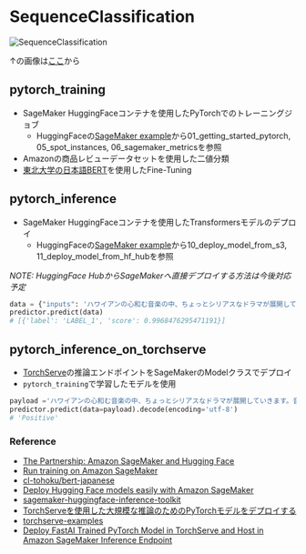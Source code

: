 # SequenceClassification

![SequenceClassification](https://user-images.githubusercontent.com/40932835/122213598-14b1e400-cee4-11eb-8733-73f1ae579f84.png)

↑の画像は[ここ](https://d2l.ai/chapter_natural-language-processing-applications/finetuning-bert.html)から

## pytorch_training
- SageMaker HuggingFaceコンテナを使用したPyTorchでのトレーニングジョブ
  - HuggingFaceの[SageMaker example](https://github.com/huggingface/notebooks/tree/master/sagemaker)から01_getting_started_pytorch, 05_spot_instances, 06_sagemaker_metricsを参照
- Amazonの商品レビューデータセットを使用した二値分類
- [東北大学の日本語BERT](https://github.com/cl-tohoku/bert-japanese)を使用したFine-Tuning

## pytorch_inference
- SageMaker HuggingFaceコンテナを使用したTransformersモデルのデプロイ
  - HuggingFaceの[SageMaker example](https://github.com/huggingface/notebooks/tree/master/sagemaker)から10_deploy_model_from_s3, 11_deploy_model_from_hf_hubを参照

_NOTE: HuggingFace HubからSageMakerへ直接デプロイする方法は今後対応予定_

```python
data = {"inputs": 'ハワイアンの心和む音楽の中、ちょっとシリアスなドラマが展開していきます。音楽の力ってすごいな、って思いました。'}
predictor.predict(data)
# [{'label': 'LABEL_1', 'score': 0.9968476295471191}]
```

## pytorch_inference_on_torchserve
- [TorchServe](https://github.com/pytorch/serve)の推論エンドポイントをSageMakerのModelクラスでデプロイ    
- `pytorch_training`で学習したモデルを使用

```python
payload ='ハワイアンの心和む音楽の中、ちょっとシリアスなドラマが展開していきます。音楽の力ってすごいな、って思いました。'
predictor.predict(data=payload).decode(encoding='utf-8')
# 'Positive'
```

### Reference
- [The Partnership: Amazon SageMaker and Hugging Face](https://huggingface.co/blog/the-partnership-amazon-sagemaker-and-hugging-face)
- [Run training on Amazon SageMaker](https://huggingface.co/transformers/sagemaker.html#access-trained-model)
- [cl-tohoku/bert-japanese](https://github.com/cl-tohoku/bert-japanese)
- [Deploy Hugging Face models easily with Amazon SageMaker](https://huggingface.co/blog/deploy-hugging-face-models-easily-with-amazon-sagemaker)
- [sagemaker-huggingface-inference-toolkit](https://github.com/aws/sagemaker-huggingface-inference-toolkit)
- [TorchServeを使用した大規模な推論のためのPyTorchモデルをデプロイする](https://aws.amazon.com/jp/blogs/news/deploying-pytorch-models-for-inference-at-scale-using-torchserve/)    
- [torchserve-examples](https://github.com/shashankprasanna/torchserve-examples)
- [Deploy FastAI Trained PyTorch Model in TorchServe and Host in Amazon SageMaker Inference Endpoint](https://github.com/aws-samples/amazon-sagemaker-endpoint-deployment-of-fastai-model-with-torchserve)
